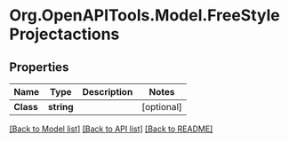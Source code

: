 # Org.OpenAPITools.Model.FreeStyleProjectactions

## Properties

Name | Type | Description | Notes
------------ | ------------- | ------------- | -------------
**Class** | **string** |  | [optional] 

[[Back to Model list]](../README.md#documentation-for-models) [[Back to API list]](../README.md#documentation-for-api-endpoints) [[Back to README]](../README.md)

